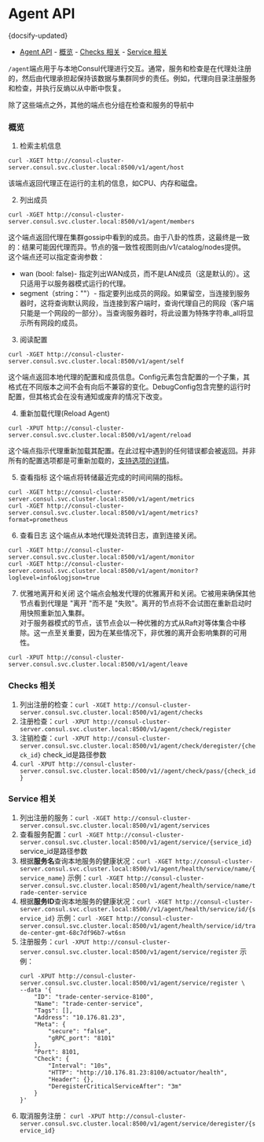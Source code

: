 #  Agent API
{docsify-updated}

- [Agent API](#agent-api)
		- [概览](#概览)
		- [Checks 相关](#checks-相关)
		- [Service 相关](#service-相关)

`/agent`端点用于与本地Consul代理进行交互。通常，服务和检查是在代理处注册的，然后由代理承担起保持该数据与集群同步的责任。例如，代理向目录注册服务和检查，并执行反熵以从中断中恢复。

除了这些端点之外，其他的端点也分组在检查和服务的导航中

### 概览
1. 检索主机信息
```
curl -XGET http://consul-cluster-server.consul.svc.cluster.local:8500/v1/agent/host
```
该端点返回代理正在运行的主机的信息，如CPU、内存和磁盘。

2. 列出成员
```
curl -XGET http://consul-cluster-server.consul.svc.cluster.local:8500/v1/agent/members
```
这个端点返回代理在集群gossip中看到的成员。由于八卦的性质，这最终是一致的：结果可能因代理而异。节点的强一致性视图则由/v1/catalog/nodes提供。  
这个端点还可以指定查询参数：
+ wan (bool: false)- 指定列出WAN成员，而不是LAN成员（这是默认的）。这只适用于以服务器模式运行的代理。
+ segment（string：""）- 指定要列出成员的网段。如果留空，当连接到服务器时，这将查询默认网段，当连接到客户端时，查询代理自己的网段（客户端只能是一个网段的一部分）。当查询服务器时，将此设置为特殊字符串_all将显示所有网段的成员。

3. 阅读配置
```
curl -XGET http://consul-cluster-server.consul.svc.cluster.local:8500/v1/agent/self
```
这个端点返回本地代理的配置和成员信息。Config元素包含配置的一个子集，其格式在不同版本之间不会有向后不兼容的变化。DebugConfig包含完整的运行时配置，但其格式会在没有通知或废弃的情况下改变。

4. 重新加载代理(Reload Agent)
```
curl -XPUT http://consul-cluster-server.consul.svc.cluster.local:8500/v1/agent/reload
```
这个端点指示代理重新加载其配置。在此过程中遇到的任何错误都会被返回。并非所有的配置选项都是可重新加载的，[支持选项的详情](https://developer.hashicorp.com/consul/docs/agent/config#reloadable-configuration)。

5. 查看指标
这个端点将转储最近完成的时间间隔的指标。
```
curl -XGET http://consul-cluster-server.consul.svc.cluster.local:8500/v1/agent/metrics
curl -XGET http://consul-cluster-server.consul.svc.cluster.local:8500/v1/agent/metrics?format=prometheus
```

6. 查看日志
这个端点从本地代理处流转日志，直到连接关闭。
```
curl -XGET http://consul-cluster-server.consul.svc.cluster.local:8500/v1/agent/monitor
curl -XGET http://consul-cluster-server.consul.svc.cluster.local:8500/v1/agent/monitor?loglevel=info&logjson=true
```

7. 优雅地离开和关闭
这个端点会触发代理的优雅离开和关闭。它被用来确保其他节点看到代理是 "离开 "而不是 "失败"。离开的节点将不会试图在重新启动时用快照重新加入集群。  
对于服务器模式的节点，该节点会以一种优雅的方式从Raft对等体集合中移除。这一点至关重要，因为在某些情况下，非优雅的离开会影响集群的可用性。
```
curl -XPUT http://consul-cluster-server.consul.svc.cluster.local:8500/v1/agent/leave
```

### Checks 相关
1. 列出注册的检查：`curl -XGET http://consul-cluster-server.consul.svc.cluster.local:8500/v1/agent/checks`
2. 注册检查：`curl -XPUT http://consul-cluster-server.consul.svc.cluster.local:8500/v1/agent/check/register`
3. 注销检查：`curl -XPUT http://consul-cluster-server.consul.svc.cluster.local:8500/v1/agent/check/deregister/{check_id}` check_id是路径参数
4. `curl -XPUT http://consul-cluster-server.consul.svc.cluster.local:8500/v1//agent/check/pass/{check_id}`

### Service 相关
1. 列出注册的服务：`curl -XGET http://consul-cluster-server.consul.svc.cluster.local:8500/v1/agent/services`
2. 查看服务配置：`curl -XGET http://consul-cluster-server.consul.svc.cluster.local:8500/v1/agent/service/{service_id}` service_id是路径参数
3. 根据**服务名**查询本地服务的健康状况：`curl -XGET http://consul-cluster-server.consul.svc.cluster.local:8500/v1/agent/health/service/name/{service_name}`
	示例：`curl -XGET http://consul-cluster-server.consul.svc.cluster.local:8500/v1/agent/health/service/name/trade-center-service`
4. 根据**服务ID**查询本地服务的健康状况：`curl -XGET http://consul-cluster-server.consul.svc.cluster.local:8500//v1/agent/health/service/id/{service_id}`
	示例：`curl -XGET http://consul-cluster-server.consul.svc.cluster.local:8500/v1/agent/health/service/id/trade-center-gmt-68c7df96b7-wt6sn`  
5. 注册服务：`curl -XPUT http://consul-cluster-server.consul.svc.cluster.local:8500/v1/agent/service/register`
	示例：
	```
	curl -XPUT http://consul-cluster-server.consul.svc.cluster.local:8500/v1/agent/service/register \
	--data '{
		"ID": "trade-center-service-8100",
		"Name": "trade-center-service",
		"Tags": [],
		"Address": "10.176.81.23",
		"Meta": {
			"secure": "false",
			"gRPC_port": "8101"
		},
		"Port": 8101,
		"Check": {
			"Interval": "10s",
			"HTTP": "http://10.176.81.23:8100/actuator/health",
			"Header": {},
			"DeregisterCriticalServiceAfter": "3m"
		}
	}'
	```
6. 取消服务注册： `curl -XPUT http://consul-cluster-server.consul.svc.cluster.local:8500/v1/agent/service/deregister/{service_id}`